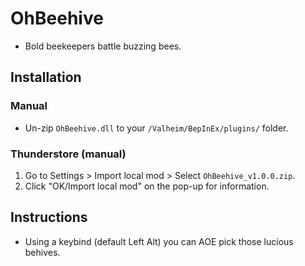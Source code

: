 # OhBeehive

* Bold beekeepers battle buzzing bees.

## Installation

### Manual

  * Un-zip `OhBeehive.dll` to your `/Valheim/BepInEx/plugins/` folder.

### Thunderstore (manual)

  1. Go to Settings > Import local mod > Select `OhBeehive_v1.0.0.zip`.
  2. Click "OK/Import local mod" on the pop-up for information.

## Instructions

  * Using a keybind (default Left Alt) you can AOE pick those lucious behives.